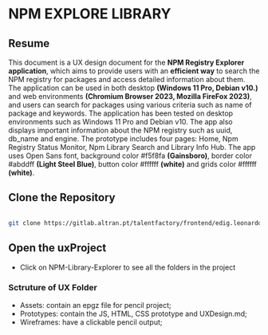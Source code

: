 # NPM EXPLORE LIBRARY

## Resume
This document is a UX design document for the  **NPM Registry Explorer application**, which aims to provide users with an **efficient way** to search the NPM registry for packages and access detailed information about them. 
The application can be used in both desktop **(Windows 11 Pro, Debian v10.)** and web environments **(Chromium Browser 2023, Mozilla FireFox 2023)**, and users can search for packages using various criteria such as name of package and keywords. The application has been tested on desktop environments such as Windows 11 Pro and Debian v10.
The app also displays important information about the NPM registry such as uuid, db_name and engine. 
The prototype includes four pages: Home, Npm Registry Status Monitor, Npm Library Search and Library Info Hub. 
The app uses Open Sans font, background color #f5f8fa **(Gainsboro)**, border color #abddff **(Light Steel Blue)**, button color #ffffff **(white)** and grids color #ffffff **(white)**.

## Clone the Repository

```sh

git clone https://gitlab.altran.pt/talentfactory/frontend/edig.leonardo.git

```

## Open the uxProject

- Click on NPM-Library-Explorer to see all the folders in the project

### Sctruture of UX Folder

* Assets: contain an epgz file for pencil project;
* Prototypes: contain the JS, HTML, CSS prototype and UXDesign.md;
* Wireframes: have a clickable pencil output;



